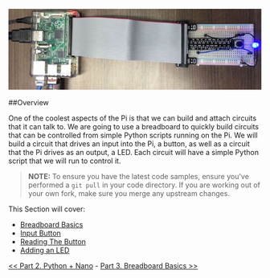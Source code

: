 ![Raspberry Pi + Breadboard](img/pi+breadboard.png)

##Overview

One of the coolest aspects of the Pi is that we can build and attach circuits that it can talk to. We are going to use a breadboard to quickly build circuits that can be controlled from simple Python scripts running on the Pi. We will build a circuit that drives an input into the Pi, a button, as well as a circuit that the Pi drives as an output, a LED. Each circuit will have a simple Python script that we will run to control it.

> **NOTE:** To ensure you have the latest code samples, ensure you've performed a `git pull` in your code directory. If you are working out of your own fork, make sure you merge any upstream changes.

This Section will cover:

- [Breadboard Basics](Part-3.-Breadboard-Basics)
- [Input Button](Part-3.-Input-Button)
- [Reading The Button](Part-3.-Reading-the-Button)
- [Adding an LED](Part-3.-Adding-an-LED)

[<< Part 2. Python + Nano](Part-2.-Python+Nano) - [Part 3. Breadboard Basics >>](Part-3.-Breadboard-Basics)